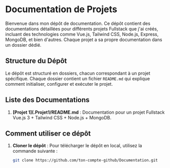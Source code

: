 # Documentation de Projets

Bienvenue dans mon dépôt de documentation. Ce dépôt contient des documentations détaillées pour différents projets Fullstack que j'ai créés, incluant des technologies comme Vue.js, Tailwind CSS, Node.js, Express, MongoDB, et bien d'autres. Chaque projet a sa propre documentation dans un dossier dédié.

## Structure du Dépôt

Le dépôt est structuré en dossiers, chacun correspondant à un projet spécifique. Chaque dossier contient un fichier `README.md` qui explique comment initialiser, configurer et exécuter le projet.


## Liste des Documentations

1. **[Projet 1](.Projet1/README.md** : Documentation pour un projet Fullstack Vue.js 3 + Tailwind CSS + Node.js + MongoDB.

## Comment utiliser ce dépôt

1. **Cloner le dépôt** : Pour télécharger le dépôt en local, utilisez la commande suivante :
   ```bash
   git clone https://github.com/ton-compte-github/Documentation.git
